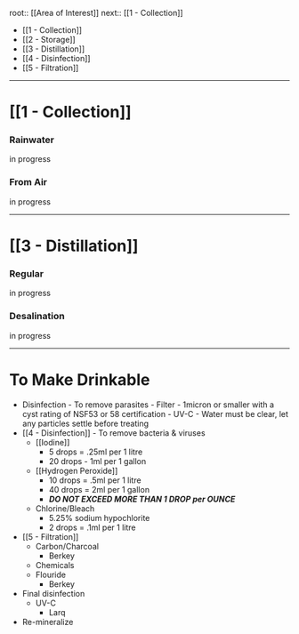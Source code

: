 
root:: [[Area of Interest]]
next:: [[1 - Collection]]

- [[1 - Collection]]
- [[2 - Storage]]
- [[3 - Distillation]]
- [[4 - Disinfection]]
- [[5 - Filtration]]

---


# [[1 - Collection]]
### Rainwater
in progress
### From Air
in progress

---

# [[3 - Distillation]]
### Regular
in progress
### Desalination
in progress

---

# To Make Drinkable
- Disinfection - To remove parasites
		- Filter - 1micron or smaller with a cyst rating of NSF53 or 58 certification
		- UV-C - Water must be clear, let any particles settle before treating
- [[4 - Disinfection]] - To remove bacteria & viruses
	- [[Iodine]]
		- 5 drops = .25ml per 1 litre
		- 20 drops - 1ml per 1 gallon
	- [[Hydrogen Peroxide]]
		- 10 drops = .5ml per 1 litre
		- 40 drops = 2ml per 1 gallon
		- ***DO NOT EXCEED MORE THAN 1 DROP per OUNCE***
	- Chlorine/Bleach
		- 5.25% sodium hypochlorite
		- 2 drops = .1ml per 1 litre
- [[5 - Filtration]]
	- Carbon/Charcoal
		- Berkey
	- Chemicals
	- Flouride
		- Berkey
- Final disinfection
	- UV-C
		- Larq
- Re-mineralize